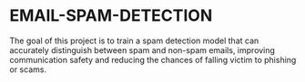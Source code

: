# EMAIL-SPAM-DETECTION
The goal of this project is to train a spam detection model that can accurately distinguish between spam and non-spam emails, improving communication safety and reducing the chances of falling victim to phishing or scams.
